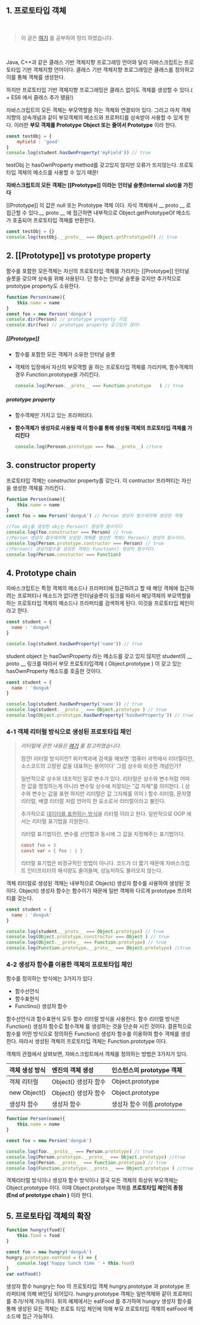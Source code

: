 ## 1. 프로토타입 객체

<br/>

> 이 글은 [여기](https://poiemaweb.com/js-prototype) 를 공부하여 정리 하였습니다.

<br/>

Java, C++과 같은 클래스 기반 객체지향 프로그래밍 언어와 달리 자바스크립트는 프로토타입 기반 객체지향 언어이다. 클래스 기반 객체지향 프로그래밍은 클래스를 정의하고 이를 통해 객체를 생성한다.

하지만 프로토타입 기반 객체지향 프로그래밍은 클래스 없이도 객체를 생성할 수 있다.( + ES6 에서 클래스 추가 됐음!)

자바스크립트의 모든 객체는 부모역할을 하는 객체와 연결되어 있다. 그리고 마치 객체 지향의 상속개념과 같이 부모객체의 메소드와 프로퍼티를 상속받아 사용할 수 있게 한다. 이러한 **부모 객체를 Prototype Object 또는 줄여서 Prototype** 이라 한다.

```javascript
const testObj = {
	myField : 'good'
}
console.log(student.hasOwnProperty('myField')) // true
```

testObj 는 hasOwnProperty method를 갖고있지 않지만 오류가 뜨지않는다. 프로토타입 객체의 메소드를 사용할 수 있기 때문!

**자바스크립트의 모든 객체는 [[Prototype]] 이라는 인터널 슬릇(Internal slot)을 가진다**

[[Prototype]] 의 값은 null 또는 Prototype 객체 이다. 자식 객체에서 __ proto __ 로 접근할 수 있다.__ proto __ 에 접근하면 내부적으로 Object.getPrototypeOf 메소드가 호출되어 프로토타입 객체를 반환한다.

```js
const testObj = {}
console.log(testObj.__proto__ === Object.getPrototypeOf) // true
```

 

## 2. [[Prototype]] vs prototype property

함수를 포함한 모든객체는 자신의 프로토타입 객체를 가리키는 [[Prototype]] 인터널 슬릇을 갖으며 상속을 위해 사용된다. 단 함수는 인터널 슬릇을 갖지만 추가적으로 prototype property도 소유한다.

```js
function Person(name){
	this.name = name
}
const foo = new Person('donguk')
console.dir(Person) // prototype property 가짐
console.dir(foo) // prototype property 갖고있지 않아!
```

##### [[Prototype]]

- 함수를 포함한 모든 객체가 소유한 인터널 슬릇

- 객체의 입장에서 자신의 부모역할 을 하는 프로토타입 객체를 가리키며, 함수객체의 경우 Function.prototype을 가리킨다.

  ```js
  console.log(Person.__proto__ === Function.prototype	) // true
  ```

##### prototype property

- 함수객체만 가지고 있는 프라퍼티다.

- **함수객체가 생성자로 사용될 때 이 함수를 통해 생성될 객체의 프로토타입 객체를 가리킨다**

  ```js
  console.log(Peroson.prototype === foo.__proto__) //ture
  ```



## 3. constructor property

프로토타입 객체는 constructor property를 갖는다. 이 contructor 프라퍼티는 자신을 생성한 객체를 가리킨다.

```js
function Person(name){
	this.name = name
}
const foo = new Person('donguk') // Person 생성자 함수에의해 생성된 객체

//foo obj를 생성한 obj는 Person() 생성자 함수이다
console.log(foo.constructor === Person) // true
//Person 생성자 함수에의해 상성된 객체를 생성한 객체는 Person() 생성자 함수이다.
console.log(Person.prototype.contructor === Person) // true
//Person() 생성자함수를 생성한 객체는 Function() 생성자 함수이다.
console.log(Person.constuctor === Function)
```

## 4. Prototype chain

자바스크립트는 특정 객체의 메소드나 프라퍼티에 접근하려고 할 때 해당 객체에 접근하려는 프로퍼티나 메소드가 없다면 인터널슬릇이 링크를 따라서 해당객체의 부모역할을 하는 프로토타입 객체의 메소드나 프라퍼티를 검색하게 된다. 이것을 프로토타입 체인이라고 한다.

```js
const student = {
  name : 'donguk'
}

console.log(student.hasOwnProperty('name')) // true
```

student object 는 hasOwnProperty 라는 메소드를 갖고 있지 않지만 student의 __ proto __ 링크를 따라서 부모 프로토타입객체 ( Object.prototype ) 이 갖고 있는 hasOwnProperty 메소드를 호출한 것이다.

```js
const student = {
  name : 'donguk'
}

console.log(student.hasOwnProperty('name')) // true
console.log(student.__proto__ === Object.prototype ) // true
console.log(Object.prototype.hasOwnProperty('hasOwnProperty')) // true
```


### 4-1 객체 리터럴 방식으로 생성된 프로토타입 체인

> _리터럴에 관한 내용은 [여기](<https://asfirstalways.tistory.com/21>) 를 참고하였습니다._
>
> 잠깐! 리터럴 방식이란? 위키백과에 검색을 해보면 '컴퓨터 과학에서 리터럴이란, 소스코드의 고정된 값을 대표하는 용어이다' 그럼 상수와 비슷한 개념인가?
>
> 일반적으로 상수와 대조적인 말로 변수가 있다. 리터럴은 상수와 변수처럼 어떠한 값을 명칭하는게 아니라 변수및 상수에 저장되는 "값 자체"를 의미한다. ( 상수와 변수는 값을 표현 하지만 리터럴은 값 그자체를 의미 ) 함수 리터럴, 문자열 리터럴, 배열 리터럴 처럼 언어의 한 요소로서 리터럴이라고 불린다.
>
> 추가적으로  <u>데이터를 표현하는 방식</u>을 리터럴 이라고 한다. 일반적으로 OOP 에서는 리터럴 표기법을 지원한다.
>
> 리터럴 표기법이란, 변수를 선언함과 동시에 그 값을 지정해주는 표기법이다.
>
> ```java
> const foo = 3
> const var = { foo : 1 }
> ```
>
> 리터럴 표기법은 비정규적인 방법이 아니다. 코드가 더 짧기 때문에 자바스크립트 인터프리터의 해석량도 줄어들며, 성능저하도 불러오지 않는다.

객체 리터럴로 생성된 객체는 내부적으로 Object() 생성자 함수를 사용하여 생성된 것이다. Object() 생성자 함수는 함수이기 때문에 일반 객체와 다르게 prototype 프라퍼티를 갖는다.

```js
const student = {
  name : 'donguk'
}

console.log(student.__proto__ === Object.prototype) // true
console.log(Object.prototype.constructor === Object ) // true
console.log(Object.__proto__ === Function.prototype) // true
console.log(Function.prototype.__proto__ === Object.prototype) //true
```

### 4-2 생성자 함수를 이용한 객체의 프로토타입 체인

함수를 정의하는 방식에는 3가지가 있다

- 함수선언식
- 함수표현식
- Functino() 생성자 함수

함수선언식과 함수표현식 모두 함수 리터럴 방식을 사용한다. 함수 리터럴 방식은 Function() 생성자 함수로 함수객체 를 생성하는 것을 단순화 시킨 것이다. 결론적으로 함수를 어떤 방식으로 정의하든 Function() 생성자 함수를 이용하여 함수 객체를 생성한다. 따라서 생성된 객체의 프로토타입 객체는 Function.prototype 이다.

객체의 관점에서 살펴보면, 자바스크립트에서 객체를 정의하는 방법은 3가지가 있다.

| 객체 생성 방식 | 엔진의 객체 생성     | 인스턴스의 prototype 객체  |
| :------------- | :------------------- | :------------------------- |
| 객체 리터럴    | Object() 생성자 함수 | Object.prototype           |
| new Object()   | Object() 생성자 함수 | Object.prototype           |
| 생성자 함수    | 생성자 함수          | 생성자 함수 이름.prototype |

```js
function Person(name){
	this.name = name
}

const foo = new Person('donguk')

console.log(foo.__proto__ === Person.prototype) // true
console.log(Person.prototype.__proto__ === Object.prototype) //true
console.log(Person.__proto__ === Function.prototype) // true
console.log(Function.prototype.__proto__ === Object.prototype ) //true
```

객체리터럴 방식이나 생성자 함수 방식이나 결국 모든 객체의 최상위 부모객체는 Object.prototype 이다. 이때 Object.prototype 객체를 **프로토타입 체인의 종점(End of prototype chain )** 이라 한다. 



## 5. 프로토타입 객체의 확장

```js
function hungry(food){
	this.food = food
}

const foo = new hungry('donguk')
hungry.prototype.eatFood = () => {
	console.log('happy lunch time ' + this.food)
}
var.eatFood()
```

생성자 함수 hungry는 foo 의 프로토타입 객체 hungry.prototype 과 prototype 프라퍼티에 의해 바인딩 되어있다. hungry.prototype 객체는 일반객체와 같이 프로퍼티를 추가/삭제 가능하다. 위의 예제에서는 eatFood 를 추가하여 hungry 생성자 함수를 통해 생성된 모든 객체는 프로토 타입 체인에 의해 부모 프로토타입 객체의 eatFood 메소드에 접근 가능하다.
